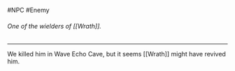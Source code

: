#NPC #Enemy 
###### One of the wielders of [[Wrath]].
---
We killed him in Wave Echo Cave, but it seems [[Wrath]] might have revived him.